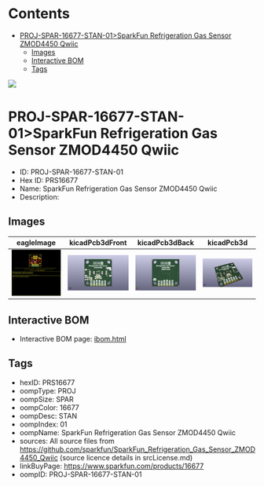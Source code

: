 



Contents
========

* [PROJ-SPAR-16677-STAN-01>SparkFun Refrigeration Gas Sensor ZMOD4450 Qwiic](#proj-spar-16677-stan-01sparkfun-refrigeration-gas-sensor-zmod4450-qwiic)
	* [Images](#images)
	* [Interactive BOM](#interactive-bom)
	* [Tags](#tags)
  
![][im]
# PROJ-SPAR-16677-STAN-01>SparkFun Refrigeration Gas Sensor ZMOD4450 Qwiic

- ID: PROJ-SPAR-16677-STAN-01
- Hex ID: PRS16677
- Name: SparkFun Refrigeration Gas Sensor ZMOD4450 Qwiic
- Description: 

## Images
  
  

|eagleImage|kicadPcb3dFront|kicadPcb3dBack|kicadPcb3d|
| :---: | :---: | :---: | :---: |
|[![eagleImage](eagleImage_140.png)](eagleImage_.png)|[![kicadPcb3dFront](kicadPcb3dFront_140.png)](kicadPcb3dFront_.png)|[![kicadPcb3dBack](kicadPcb3dBack_140.png)](kicadPcb3dBack_.png)|[![kicadPcb3d](kicadPcb3d_140.png)](kicadPcb3d_.png)|

## Interactive BOM

- Interactive BOM page: [ibom.html](kicad/bom/ibom.html)

## Tags

- hexID: PRS16677
- oompType: PROJ
- oompSize: SPAR
- oompColor: 16677
- oompDesc: STAN
- oompIndex: 01
- oompName: SparkFun Refrigeration Gas Sensor ZMOD4450 Qwiic
- sources: All source files from https://github.com/sparkfun/SparkFun_Refrigeration_Gas_Sensor_ZMOD4450_Qwiic (source licence details in srcLicense.md)
- linkBuyPage: https://www.sparkfun.com/products/16677
- oompID: PROJ-SPAR-16677-STAN-01



[im]: kicadPcb3d_450.png
